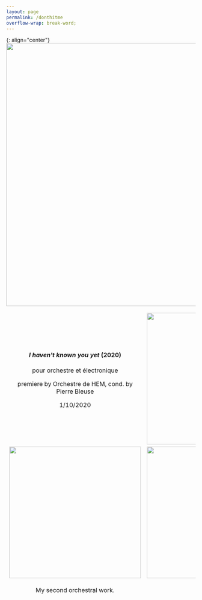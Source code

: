 ```yaml
---
layout: page
permalink: /donthitme
overflow-wrap: break-word;
---
```



<style>
  table {
    border: none;
    background-color: transparent;
  }

  td {
    border: none;
    background-color: transparent;
    text-align: center;
  }

  img {
    max-width: 100%; /* Ensure images don't exceed the container width */
    height: auto; /* Maintain aspect ratio */
  }

  /* Media query for smartphones */
  @media (max-width: 768px) {
    table {
      width: 100%; /* Make the table full-width on small screens */
    }

    td {
      display: block; /* Stack table cells vertically on small screens */
      margin-bottom: 20px; /* Add some space between cells */
    }

    img {
      width: 100%; /* Make images full-width within table cells */
    }
  }
</style>

{: align="center"}
<img src="https://github.com/kbys88/kbys88.github.io/assets/142012962/96ab028e-4a10-4755-8f81-5bb70e076704" width="700">

<table style="border:none;" width="350">
  <tbody style="border:none;">
    <tr style="border:none;">
      <td style="border:none;">
        <!-- 1 -->
        <h4><i>I haven't known you yet</i> (2020)</h4>
        <p>pour orchestre et électronique</p>
        <p>premiere by Orchestre de HEM, cond. by Pierre Bleuse</p>
        <p>1/10/2020</p>
      </td>
      <td style="border:none;">
        <!-- 2 -->
        <img src="https://github.com/kbys88/kbys88.github.io/assets/142012962/f2dbe73d-4f14-4d97-b4db-d4b69a26676f" width="350" hight="350">
      </td>
    </tr>
    <tr style="border:none;">
      <td style="border:none;" width="350">
        <!-- 3 -->
 <img src="https://github.com/kbys88/kbys88.github.io/assets/142012962/32fbd98d-06c8-4b11-89d5-99ad831f830f" width="350" hight="350">
      </td>
      <td style="border:none;" width="350">
        <!-- 4 -->
       <img src="//github.com/kbys88/kbys88.github.io/assets/142012962/80c721a7-a7e4-482a-8849-ced8b5f7eb8f" width="350"> 
      </td>
    </tr>
    <tr style="border:none;" width="300">
      <td style="border:none;" width="300">
        <!-- 5 -->
        <p>My second orchestral work.</p>
      </td>
      <td style="border:none;" width="350">
        <!-- 6 -->
      </td>
    </tr>
  </tbody>
</table>
